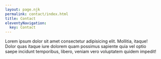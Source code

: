 ```yaml
---
layout: page.njk
permalink: contact/index.html
title: Contact
eleventyNavigation:
  key: Contact
---
```


Lorem ipsum dolor sit amet consectetur adipisicing elit. Mollitia, itaque! Dolor quas itaque iure dolorem quam possimus sapiente quia vel optio saepe incidunt temporibus, libero, veniam vero voluptatem quidem impedit!
